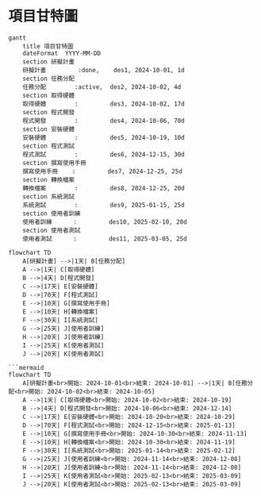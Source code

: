 # 項目甘特圖

```mermaid
gantt
    title 項目甘特圖
    dateFormat  YYYY-MM-DD
    section 研擬計畫
    研擬計畫         :done,    des1, 2024-10-01, 1d
    section 任務分配
    任務分配        :active,  des2, 2024-10-02, 4d
    section 取得硬體
    取得硬體        :         des3, 2024-10-02, 17d
    section 程式開發
    程式開發        :         des4, 2024-10-06, 70d
    section 安裝硬體
    安裝硬體        :         des5, 2024-10-19, 10d
    section 程式測試
    程式測試        :         des6, 2024-12-15, 30d
    section 撰寫使用手冊
    撰寫使用手冊    :         des7, 2024-12-25, 25d
    section 轉換檔案
    轉換檔案        :         des8, 2024-12-25, 20d
    section 系統測試
    系統測試        :         des9, 2025-01-15, 25d
    section 使用者訓練
    使用者訓練      :         des10, 2025-02-10, 20d
    section 使用者測試
    使用者測試      :         des11, 2025-03-05, 25d
```

```mermaid
flowchart TD
    A[研擬計畫] -->|1天| B[任務分配]
    A -->|1天| C[取得硬體]
    B -->|4天| D[程式開發]
    C -->|17天| E[安裝硬體]
    D -->|70天| F[程式測試]
    E -->|10天| G[撰寫使用手冊]
    E -->|10天| H[轉換檔案]
    F -->|30天| I[系統測試]
    G -->|25天| J[使用者訓練]
    H -->|20天| J[使用者訓練]
    I -->|25天| K[使用者測試]
    J -->|20天| K[使用者測試]
```

```mermaid
```mermaid
flowchart TD
    A[研擬計畫<br>開始: 2024-10-01<br>結束: 2024-10-01] -->|1天| B[任務分配<br>開始: 2024-10-02<br>結束: 2024-10-05]
    A -->|1天| C[取得硬體<br>開始: 2024-10-02<br>結束: 2024-10-19]
    B -->|4天| D[程式開發<br>開始: 2024-10-06<br>結束: 2024-12-14]
    C -->|17天| E[安裝硬體<br>開始: 2024-10-20<br>結束: 2024-10-29]
    D -->|70天| F[程式測試<br>開始: 2024-12-15<br>結束: 2025-01-13]
    E -->|10天| G[撰寫使用手冊<br>開始: 2024-10-30<br>結束: 2024-11-13]
    E -->|10天| H[轉換檔案<br>開始: 2024-10-30<br>結束: 2024-11-19]
    F -->|30天| I[系統測試<br>開始: 2025-01-14<br>結束: 2025-02-12]
    G -->|25天| J[使用者訓練<br>開始: 2024-11-14<br>結束: 2024-12-08]
    H -->|20天| J[使用者訓練<br>開始: 2024-11-14<br>結束: 2024-12-08]
    I -->|25天| K[使用者測試<br>開始: 2025-02-13<br>結束: 2025-03-09]
    J -->|20天| K[使用者測試<br>開始: 2025-02-13<br>結束: 2025-03-09]

```
